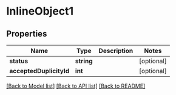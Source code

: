 # InlineObject1

## Properties
Name | Type | Description | Notes
------------ | ------------- | ------------- | -------------
**status** | **string** |  | [optional] 
**acceptedDuplicityId** | **int** |  | [optional] 

[[Back to Model list]](../README.md#documentation-for-models) [[Back to API list]](../README.md#documentation-for-api-endpoints) [[Back to README]](../README.md)


